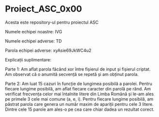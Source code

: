 # Proiect_ASC_0x00
Acesta este repository-ul pentru proiectul ASC

Numele echipei noastre: IVG

Numele echipei adverse: TD

Parola echipei adverse: xyAsie69JkWC4u2


Explicații suplimentare:

Parte 1:
Am aflat parola făcând xor între fișierul de input și fișierul criptat.
Am observat că o anumită secvență se repetă și am obținut parola.  

Parte 2:
Am luat 15 cazuri în funcție de lungimea posibilă a parolei.
Pentru fiecare lungime posibilă, am aflat fiecare caracter din parolă pe rând.
Am verificat frecvența celor mai întalnite litere din Limba Română și le-am ales pe primele 3 cele mai comune (a, e, i).
Pentru fiecare lungime posibilă, am păstrat parola care genera un număr maxim de apariții pentru cele 3 litere.
Dintre cele 15 parole am ales-o pe cea care chiar dadea un rezultat corect. 
